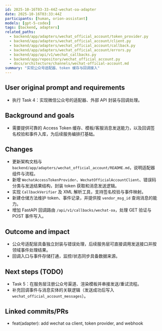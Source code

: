 ```yaml
---
id: 2025-10-16T03-33-44Z-wechat-oa-adapter
date: 2025-10-16T03:33:44Z
participants: [human, orion-assistant]
models: [gpt-5-codex]
tags: [backend, adapters]
related_paths:
  - backend/app/adapters/wechat_official_account/token_provider.py
  - backend/app/adapters/wechat_official_account/client.py
  - backend/app/adapters/wechat_official_account/callback.py
  - backend/app/adapters/wechat_official_account/errors.py
  - backend/app/api/v1/wechat_callbacks.py
  - backend/app/repository/wechat_official_account.py
  - docs/architecture/channels/wechat-official-account.md
summary: "实现公众号适配器、token 缓存与回调接入"
---
```


## User original prompt and requirements
- 执行 Task 4：实现微信公众号的适配器、外部 API 封装与回调处理。

## Background and goals
- 需要提供可靠的 Access Token 缓存、模板/客服消息发送能力，以及回调签名校验和事件入库，为后续服务编排打基础。

## Changes
- 更新架构文档与 `backend/app/adapters/wechat_official_account/README.md`，说明适配器组件与流程。
- 新增 `WechatAccessTokenProvider`、`WechatOfficialAccountClient`、错误码分类与发送结果结构，封装 token 获取和消息发送逻辑。
- 实现 `CallbackVerifier` 及 XML 解析工具，支持签名校验与事件映射。
- 新建仓储方法维护 token、事件记录，并提供按 `vendor_msg_id` 查询消息的能力。
- 增加 FastAPI 回调路由 `/api/v1/callbacks/wechat-oa`，处理 GET 验证与 POST 事件写入。

## Outcome and impact
- 公众号适配层具备独立封装与错误处理，后续服务层可直接调用发送接口并按领域事件处理结果。
- 回调入口与事件存储打通，监控/状态同步具备数据来源。

## Next steps (TODO)
- Task 5：在服务层注册公众号渠道、渲染模板并串接发送/重试流程。
- 补充回调事件与消息实体的关联逻辑（发送成功后写入 `wechat_official_account_messages`）。

## Linked commits/PRs
- feat(adapter): add wechat oa client, token provider, and webhook
